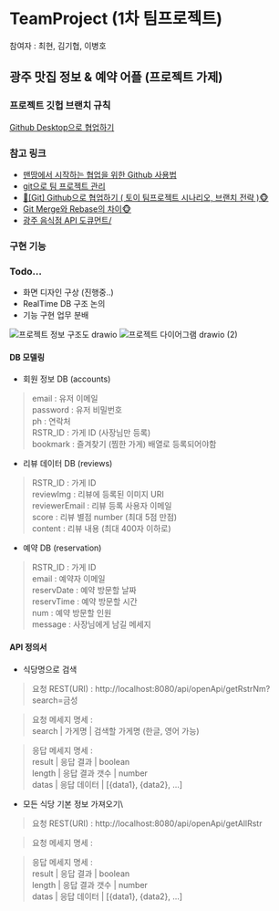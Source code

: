 # TeamProject (1차 팀프로젝트)
참여자 : 최현, 김기협, 이병호

## 광주 맛집 정보 & 예약 어플 (프로젝트 가제)

### 프로젝트 깃헙 브랜치 규칙
<a href="https://velog.io/@c-on/Github-Desktop%EC%9C%BC%EB%A1%9C-%ED%98%91%EC%97%85%ED%95%98%EA%B8%B0">Github Desktop으로 협업하기</a>

### 참고 링크
- <a href="https://dhgu-dev.medium.com/%EB%A7%A8%EB%95%85%EC%97%90%EC%84%9C-%EC%8B%9C%EC%9E%91%ED%95%98%EB%8A%94-%ED%98%91%EC%97%85%EC%9D%84-%EC%9C%84%ED%95%9C-github-%EC%82%AC%EC%9A%A9%EB%B2%95-46f64418cf81">맨땅에서 시작하는 협업을 위한 Github 사용법</a>
- <a href="https://myvelop.tistory.com/114?category=917184">git으로 팀 프로젝트 관리</a>
- <a href="https://victorydntmd.tistory.com/91">🙈[Git] Github으로 협업하기 ( 토이 팀프로젝트 시나리오, 브랜치 전략 )🐵</a>
- <a href="https://firework-ham.tistory.com/12">Git Merge와 Rebase의 차이🐵</a>
- <a href="https://gwangju.openapi.redtable.global/">광주 음식점 API 도큐먼트/</a>

### 구현 기능

### Todo...
- 화면 디자인 구상 (진행중..)
- RealTime DB 구조 논의
- 기능 구현 업무 분배

![프로젝트 정보 구조도 drawio](https://user-images.githubusercontent.com/107905043/193990580-615fd70b-2c67-4708-8601-a451d96a3f1b.png)
![프로젝트 다이어그램 drawio (2)](https://user-images.githubusercontent.com/107905043/193990586-65fe9aaf-1d20-4549-9ad0-0862cd55d479.png)


#### DB 모델링
- 회원 정보 DB (accounts)
> email : 유저 이메일\
> password : 유저 비밀번호\
> ph : 연락처\
> RSTR_ID : 가게 ID (사장님만 등록)\
> bookmark : 즐겨찾기 (찜한 가게) 배열로 등록되어야함

- 리뷰 데이터 DB (reviews)
> RSTR_ID : 가게 ID\
> reviewImg : 리뷰에 등록된 이미지 URI\
> reviewerEmail : 리뷰 등록 사용자 이메일\
> score : 리뷰 별점 number (최대 5점 만점)\
> content : 리뷰 내용 (최대 400자 이하로)

- 예약 DB (reservation)
> RSTR_ID : 가게 ID\
> email : 예약자 이메일\
> reservDate : 예약 방문할 날짜\
> reservTime : 예약 방문할 시간\
> num : 예약 방문할 인원\
> message : 사장님에게 남길 메세지

#### API 정의서
- 식당명으로 검색
> 요청 REST(URI) : http://localhost:8080/api/openApi/getRstrNm?search=금성

> 요청 메세지 명세 : \
> search | 가게명 | 검색할 가게명 (한글, 영어 가능)

> 응답 메세지 명세 : \
> result | 응답 결과 | boolean\
> length | 응답 결과 갯수 | number\
> datas | 응답 데이터 | [{data1}, {data2}, ...]

- 모든 식당 기본 정보 가져오기\
> 요청 REST(URI) : http://localhost:8080/api/openApi/getAllRstr

> 요청 메세지 명세 : 

> 응답 메세지 명세 : \
> result | 응답 결과 | boolean\
> length | 응답 결과 갯수 | number\
> datas | 응답 데이터 | [{data1}, {data2}, ...]
